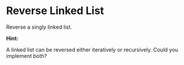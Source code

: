 # Reverse Linked List

Reverse a singly linked list.

**Hint:**

A linked list can be reversed either iteratively or recursively. Could you implement both?
